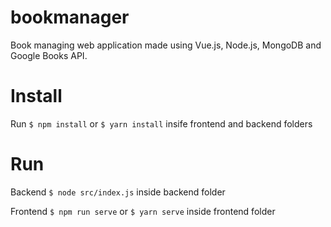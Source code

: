 # bookmanager
Book managing web application made using Vue.js, Node.js, MongoDB and Google Books API.

# Install
Run `$ npm install` or `$ yarn install` insife frontend and backend folders

# Run
Backend
`$ node src/index.js` inside backend folder

Frontend 
`$ npm run serve` or `$ yarn serve` inside frontend folder
